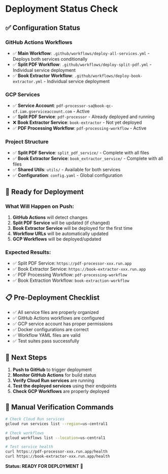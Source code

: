 # Deployment Status Check

## ✅ **Configuration Status**

### **GitHub Actions Workflows**
- ✅ **Main Workflow**: `.github/workflows/deploy-all-services.yml` - Deploys both services conditionally
- ✅ **Split PDF Workflow**: `.github/workflows/deploy-split-pdf.yml` - Individual service deployment
- ✅ **Book Extractor Workflow**: `.github/workflows/deploy-book-extractor.yml` - Individual service deployment

### **GCP Services**
- ✅ **Service Account**: `pdf-processor-sa@book-qc-cf.iam.gserviceaccount.com` - Active
- ✅ **Split PDF Service**: `pdf-processor` - Already deployed and running
- ❌ **Book Extractor Service**: `book-extractor` - Not yet deployed
- ✅ **PDF Processing Workflow**: `pdf-processing-workflow` - Active

### **Project Structure**
- ✅ **Split PDF Service**: `split_pdf_service/` - Complete with all files
- ✅ **Book Extractor Service**: `book_extractor_service/` - Complete with all files
- ✅ **Shared Utils**: `utils/` - Available for both services
- ✅ **Configuration**: `config.yaml` - Global configuration

## 🚀 **Ready for Deployment**

### **What Will Happen on Push:**
1. **GitHub Actions** will detect changes
2. **Split PDF Service** will be updated (if changed)
3. **Book Extractor Service** will be deployed for the first time
4. **Workflow URLs** will be automatically updated
5. **GCP Workflows** will be deployed/updated

### **Expected Results:**
- ✅ Split PDF Service: `https://pdf-processor-xxx.run.app`
- ✅ Book Extractor Service: `https://book-extractor-xxx.run.app`
- ✅ PDF Processing Workflow: `pdf-processing-workflow`
- ✅ Book Extraction Workflow: `book-extraction-workflow`

## 📋 **Pre-Deployment Checklist**

- ✅ All service files are properly organized
- ✅ GitHub Actions workflows are configured
- ✅ GCP service account has proper permissions
- ✅ Docker configurations are correct
- ✅ Workflow YAML files are valid
- ✅ Test suites pass successfully

## 🎯 **Next Steps**

1. **Push to GitHub** to trigger deployment
2. **Monitor GitHub Actions** for build status
3. **Verify Cloud Run services** are running
4. **Test the deployed services** using their endpoints
5. **Check GCP Workflows** are properly deployed

## 🔧 **Manual Verification Commands**

```bash
# Check Cloud Run services
gcloud run services list --region=us-central1

# Check workflows
gcloud workflows list --location=us-central1

# Test service health
curl https://pdf-processor-xxx.run.app/health
curl https://book-extractor-xxx.run.app/health
```

**Status: READY FOR DEPLOYMENT** 🚀
